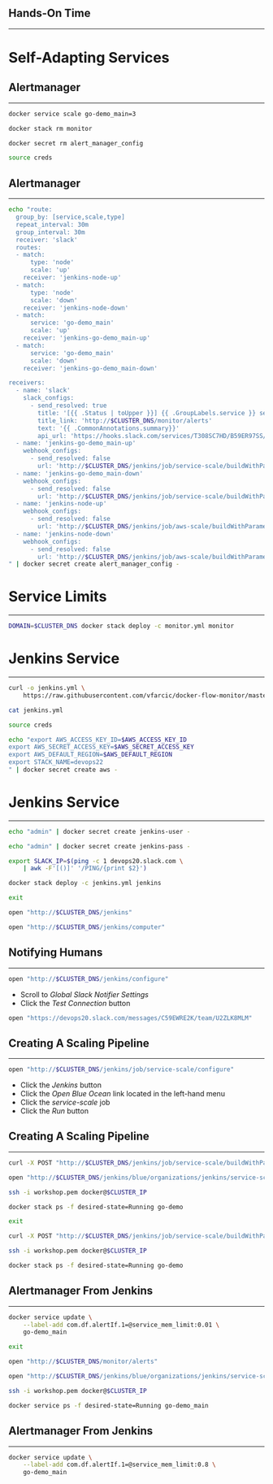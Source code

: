 ## Hands-On Time

---

# Self-Adapting Services


## Alertmanager

---

```bash
docker service scale go-demo_main=3

docker stack rm monitor

docker secret rm alert_manager_config

source creds
```


## Alertmanager

---

```bash
echo "route:
  group_by: [service,scale,type]
  repeat_interval: 30m
  group_interval: 30m
  receiver: 'slack'
  routes:
  - match:
      type: 'node'
      scale: 'up'
    receiver: 'jenkins-node-up'
  - match:
      type: 'node'
      scale: 'down'
    receiver: 'jenkins-node-down'
  - match:
      service: 'go-demo_main'
      scale: 'up'
    receiver: 'jenkins-go-demo_main-up'
  - match:
      service: 'go-demo_main'
      scale: 'down'
    receiver: 'jenkins-go-demo_main-down'

receivers:
  - name: 'slack'
    slack_configs:
      - send_resolved: true
        title: '[{{ .Status | toUpper }}] {{ .GroupLabels.service }} service is in danger!'
        title_link: 'http://$CLUSTER_DNS/monitor/alerts'
        text: '{{ .CommonAnnotations.summary}}'
        api_url: 'https://hooks.slack.com/services/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'
  - name: 'jenkins-go-demo_main-up'
    webhook_configs:
      - send_resolved: false
        url: 'http://$CLUSTER_DNS/jenkins/job/service-scale/buildWithParameters?token=DevOps22&service=go-demo_main&scale=1'
  - name: 'jenkins-go-demo_main-down'
    webhook_configs:
      - send_resolved: false
        url: 'http://$CLUSTER_DNS/jenkins/job/service-scale/buildWithParameters?token=DevOps22&service=go-demo_main&scale=-1'
  - name: 'jenkins-node-up'
    webhook_configs:
      - send_resolved: false
        url: 'http://$CLUSTER_DNS/jenkins/job/aws-scale/buildWithParameters?token=DevOps22&scale=1'
  - name: 'jenkins-node-down'
    webhook_configs:
      - send_resolved: false
        url: 'http://$CLUSTER_DNS/jenkins/job/aws-scale/buildWithParameters?token=DevOps22&scale=-1'
" | docker secret create alert_manager_config -
```


# Service Limits

---

```bash
DOMAIN=$CLUSTER_DNS docker stack deploy -c monitor.yml monitor
```


# Jenkins Service

---

```bash
curl -o jenkins.yml \
    https://raw.githubusercontent.com/vfarcic/docker-flow-monitor/master/stacks/jenkins-aws-secret.yml

cat jenkins.yml

source creds

echo "export AWS_ACCESS_KEY_ID=$AWS_ACCESS_KEY_ID
export AWS_SECRET_ACCESS_KEY=$AWS_SECRET_ACCESS_KEY
export AWS_DEFAULT_REGION=$AWS_DEFAULT_REGION
export STACK_NAME=devops22
" | docker secret create aws -
```


# Jenkins Service

---

```bash
echo "admin" | docker secret create jenkins-user -

echo "admin" | docker secret create jenkins-pass -

export SLACK_IP=$(ping -c 1 devops20.slack.com \
    | awk -F'[()]' '/PING/{print $2}')

docker stack deploy -c jenkins.yml jenkins

exit

open "http://$CLUSTER_DNS/jenkins"

open "http://$CLUSTER_DNS/jenkins/computer"
```


<!-- .slide: data-background="img/jenkins-master-agent.png" data-background-size="contain" -->


## Notifying Humans

---

```bash
open "http://$CLUSTER_DNS/jenkins/configure"
```

* Scroll to *Global Slack Notifier Settings*
* Click the *Test Connection* button

```bash
open "https://devops20.slack.com/messages/C59EWRE2K/team/U2ZLK8MLM"
```


## Creating A Scaling Pipeline

---

```bash
open "http://$CLUSTER_DNS/jenkins/job/service-scale/configure"
```

* Click the *Jenkins* button
* Click the *Open Blue Ocean* link located in the left-hand menu
* Click the *service-scale* job
* Click the *Run* button


## Creating A Scaling Pipeline

---

```bash
curl -X POST "http://$CLUSTER_DNS/jenkins/job/service-scale/buildWithParameters?token=DevOps22&service=go-demo_main&scale=1"

open "http://$CLUSTER_DNS/jenkins/blue/organizations/jenkins/service-scale/activity"

ssh -i workshop.pem docker@$CLUSTER_IP

docker stack ps -f desired-state=Running go-demo

exit

curl -X POST "http://$CLUSTER_DNS/jenkins/job/service-scale/buildWithParameters?token=DevOps22&service=go-demo_main&scale=-1"

ssh -i workshop.pem docker@$CLUSTER_IP

docker stack ps -f desired-state=Running go-demo
```


## Alertmanager From Jenkins

---

```bash
docker service update \
    --label-add com.df.alertIf.1=@service_mem_limit:0.01 \
    go-demo_main

exit

open "http://$CLUSTER_DNS/monitor/alerts"

open "http://$CLUSTER_DNS/jenkins/blue/organizations/jenkins/service-scale/activity"

ssh -i workshop.pem docker@$CLUSTER_IP

docker service ps -f desired-state=Running go-demo_main
```


<!-- .slide: data-background="img/jenkins-slack-scale.png" data-background-size="contain" -->


## Alertmanager From Jenkins

---

```bash
docker service update \
    --label-add com.df.alertIf.1=@service_mem_limit:0.8 \
    go-demo_main
```